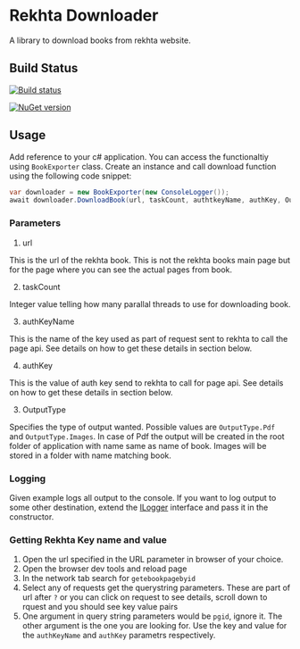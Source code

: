# Rekhta Downloader

A library to download books from rekhta website.

## Build Status

[![Build status](https://ci.appveyor.com/api/projects/status/j6psbb2mlycchsl7/branch/master?svg=true)](https://ci.appveyor.com/project/umerfaruk/rekhtadownloader)

[![NuGet version](https://img.shields.io/nuget/v/RekhtaDownloader.svg)](https://www.nuget.org/packages/RekhtaDownloader/)


## Usage

Add reference to your c# application. You can access the functionaltiy using `BookExporter` class. Create an instance and call download function using the following code snippet:

``` c#
var downloader = new BookExporter(new ConsoleLogger());
await downloader.DownloadBook(url, taskCount, authtkeyName, authKey, OutputType.Pdf, CancellationToken.None);

```

### Parameters

1. url

This is the url of the rekhta book. This is not the rekhta books main page but for the page where you can see the actual pages from book.

2. taskCount

Integer value telling how many parallal threads to use for downloading book.

3. authKeyName

This is the name of the key used as part of request sent to rekhta to call the page api. See details on how to get these details in section below.

4. authKey

This is the value of auth key send to rekhta to call for page api. See details on how to get these details in section below.

3. OutputType

Specifies the type of output wanted. Possible values are `OutputType.Pdf` and `OutputType.Images`. In case of Pdf the output will be created in the root folder of application with name same as name of book. Images will be stored in a folder with name matching book.


### Logging

Given example logs all output to the console. If you want to log output to some other destination, extend the [ILogger](src/RekhtaDownloader/ILogger.cs) interface and pass it in the constructor. 

### Getting Rekhta Key name and value

1. Open the url specified in the URL parameter in browser of your choice.
2. Open the browser dev tools and reload page
3. In the network tab search for `getebookpagebyid`
4. Select any of requests get the querystring parameters. These are part of url after `?` or you can click on request to see details, scroll down to rquest and you should see key value pairs
5. One argument in query string parameters would be `pgid`, ignore it. The other argument is the one you are looking for. Use the key and value for the `authKeyName` and `authKey` parametrs respectively.

